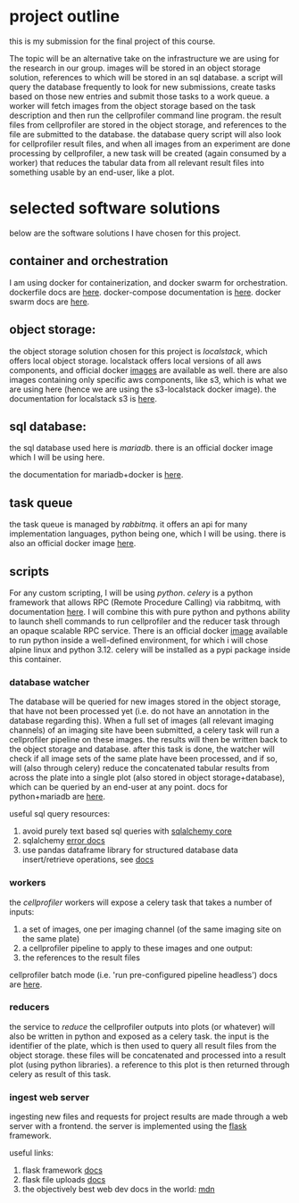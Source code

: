 # project outline

this is my submission for the final project of this course.

The topic will be an alternative take on the infrastructure we are using for the research in our group. images will be stored in an object storage solution, references to which will be stored in an sql database. a script will query the database frequently to look for new submissions, create tasks based on those new entries and submit those tasks to a work queue.
a worker will fetch images from the object storage based on the task description and then run the cellprofiler command line program. the result files from cellprofiler are stored in the object storage, and references to the file are submitted to the database.
the database query script will also look for cellprofiler result files, and when all images from an experiment are done processing by cellprofiler, a new task will be created (again consumed by a worker) that reduces the tabular data from all relevant result files into something usable by an end-user, like a plot.

# selected software solutions

below are the software solutions I have chosen for this project.

## container and orchestration

I am using docker for containerization, and docker swarm for orchestration. dockerfile docs are [here](https://docs.docker.com/reference/dockerfile/). docker-compose documentation is [here](https://docs.docker.com/compose/compose-file/). docker swarm docs are [here](https://docs.docker.com/engine/swarm/).

## object storage:

the object storage solution chosen for this project is _localstack_, which offers local object storage. localstack offers local versions of all aws components, and official docker [images](https://hub.docker.com/r/localstack/localstack) are available as well. there are also images containing only specific aws components, like s3, which is what we are using here (hence we are using the s3-localstack docker image). the documentation for localstack s3 is [here](https://docs.localstack.cloud/user-guide/aws/s3/).

## sql database:

the sql database used here is _mariadb_. there is an official docker image which I will be using here.

the documentation for mariadb+docker is [here](https://hub.docker.com/_/mariadb).

## task queue

the task queue is managed by _rabbitmq_. it offers an api for many implementation languages, python being one, which I will be using. there is also an official docker image [here](https://hub.docker.com/_/rabbitmq).

## scripts

For any custom scripting, I will be using _python_. _celery_ is a python framework that allows RPC (Remote Procedure Calling) via rabbitmq, with documentation [here](https://docs.celeryq.dev/en/stable/). I will combine this with pure python and pythons ability to launch shell commands to run cellprofiler and the reducer task through an opaque scalable RPC service. There is an official docker [image](https://hub.docker.com/_/python) available to run python inside a well-defined environment, for which i will chose alpine linux and python 3.12. celery will be installed as a pypi package inside this container.

### database watcher

The database will be queried for new images stored in the object storage, that have not been processed yet (i.e. do not have an annotation in the database regarding this). When a full set of images (all relevant imaging channels) of an imaging site have been submitted, a celery task will run a cellprofiler pipeline on these images. the results will then be written back to the object storage and database. after this task is done, the watcher will check if all image sets of the same plate have been processed, and if so, will (also through celery) reduce the concatenated tabular results from across the plate into a single plot (also stored in object storage+database), which can be queried by an end-user at any point. docs for python+mariadb are [here](https://mariadb.com/resources/blog/how-to-connect-python-programs-to-mariadb/).

useful sql query resources:
1. avoid purely text based sql queries with [sqlalchemy core](https://docs.sqlalchemy.org/en/20/core/connections.html)
1. sqlalchemy [error docs](https://docs.sqlalchemy.org/en/20/errors.html)
1. use pandas dataframe library for structured database data insert/retrieve operations, see [docs](https://pandas.pydata.org/docs/reference/api/pandas.read_sql.html#pandas.read_sql)

### workers

the _cellprofiler_ workers will expose a celery task that takes a number of inputs:
1. a set of images, one per imaging channel (of the same imaging site on the same plate)
1. a cellprofiler pipeline to apply to these images
and one output:
1. the references to the result files

cellprofiler batch mode (i.e. 'run pre-configured pipeline headless') docs are [here](https://cellprofiler-manual.s3.amazonaws.com/CellProfiler-4.0.5/help/other_batch.html).

### reducers

the service to _reduce_ the cellprofiler outputs into plots (or whatever) will also be written in python and exposed as a celery task. the input is the identifier of the plate, which is then used to query all result files from the object storage. these files will be concatenated and processed into a result plot (using python libraries). a reference to this plot is then returned through celery as result of this task.

### ingest web server

ingesting new files and requests for project results are made through a web server with a frontend. the server is implemented using the [flask](https://pypi.org/project/Flask/) framework.

useful links:
1. flask framework [docs](https://flask.palletsprojects.com/en/3.0.x/)
1. flask file uploads [docs](https://flask.palletsprojects.com/en/2.3.x/patterns/fileuploads/)
1. the objectively best web dev docs in the world: [mdn](https://developer.mozilla.org/en-US/)
